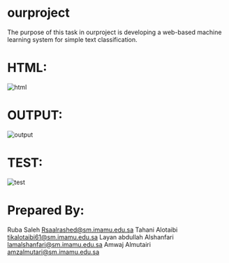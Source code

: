 # ourproject

The purpose of this task in ourproject is developing a web-based machine learning system for simple text classification.

# HTML:

![html](https://user-images.githubusercontent.com/105666367/170142117-f1706485-526a-49dc-ab78-fc60993a19ee.png)

# OUTPUT:

![output](https://user-images.githubusercontent.com/105666367/170142220-7f114a30-a1bc-4072-ba9d-b12984a2cf8d.PNG)

# TEST:


![test](https://user-images.githubusercontent.com/105666367/170142294-7a37a87a-94b5-47e2-9d1b-dd539b012a06.png)

 # Prepared By:
 
Ruba Saleh
Rsaalrashed@sm.imamu.edu.sa
Tahani Alotaibi
tikalotaibi61@sm.imamu.edu.sa
Layan abdullah Alshanfari 
lamalshanfari@sm.imamu.edu.sa
Amwaj Almutairi
amzalmutari@sm.imamu.edu.sa
